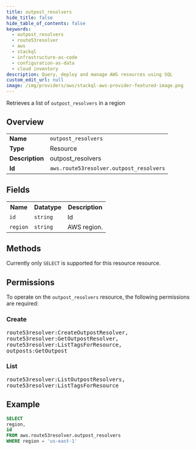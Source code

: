 ```yaml
---
title: outpost_resolvers
hide_title: false
hide_table_of_contents: false
keywords:
  - outpost_resolvers
  - route53resolver
  - aws
  - stackql
  - infrastructure-as-code
  - configuration-as-data
  - cloud inventory
description: Query, deploy and manage AWS resources using SQL
custom_edit_url: null
image: /img/providers/aws/stackql-aws-provider-featured-image.png
---
```

Retrieves a list of <code>outpost_resolvers</code> in a region

## Overview
<table><tbody>
<tr><td><b>Name</b></td><td><code>outpost_resolvers</code></td></tr>
<tr><td><b>Type</b></td><td>Resource</td></tr>
<tr><td><b>Description</b></td><td>outpost_resolvers</td></tr>
<tr><td><b>Id</b></td><td><code>aws.route53resolver.outpost_resolvers</code></td></tr>
</tbody></table>

## Fields
<table><tbody>
<tr><th>Name</th><th>Datatype</th><th>Description</th></tr>
<tr><td><code>id</code></td><td><code>string</code></td><td>Id</td></tr>
<tr><td><code>region</code></td><td><code>string</code></td><td>AWS region.</td></tr>

</tbody></table>

## Methods
Currently only <code>SELECT</code> is supported for this resource resource.

## Permissions

To operate on the <code>outpost_resolvers</code> resource, the following permissions are required:

### Create
<pre>
route53resolver:CreateOutpostResolver,
route53resolver:GetOutpostResolver,
route53resolver:ListTagsForResource,
outposts:GetOutpost</pre>

### List
<pre>
route53resolver:ListOutpostResolvers,
route53resolver:ListTagsForResource</pre>


## Example
```sql
SELECT
region,
id
FROM aws.route53resolver.outpost_resolvers
WHERE region = 'us-east-1'
```
